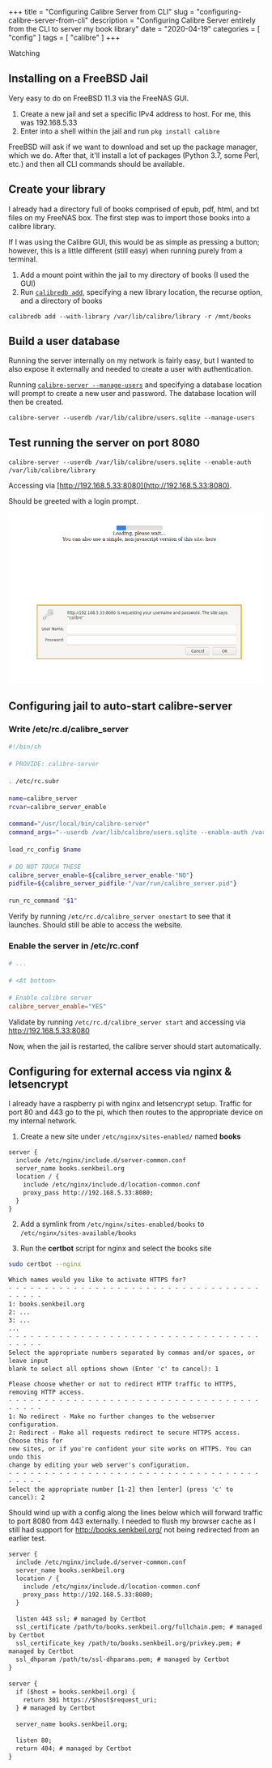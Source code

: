 +++
title = "Configuring Calibre Server from CLI"
slug = "configuring-calibre-server-from-cli"
description = "Configuring Calibre Server entirely from the CLI to server my book library"
date = "2020-04-19"
categories = [ "config" ]
tags = [ "calibre" ]
+++

Watching

## Installing on a FreeBSD Jail

Very easy to do on FreeBSD 11.3 via the FreeNAS GUI.

1. Create a new jail and set a specific IPv4 address to host. For me, this
   was 192.168.5.33
2. Enter into a shell within the jail and run `pkg install calibre`

FreeBSD will ask if we want to download and set up the package manager,
which we do. After that, it'll install a lot of packages (Python 3.7,
some Perl, etc.) and then all CLI commands should be available.

## Create your library

I already had a directory full of books comprised of epub, pdf, html, and txt
files on my FreeNAS box. The first step was to import those books into a
calibre library.

If I was using the Calibre GUI, this would be as simple as pressing a
button; however, this is a little different (still easy) when running
purely from a terminal.

1. Add a mount point within the jail to my directory of books (I used the
   GUI)
2. Run [`calibredb add`](https://manual.calibre-ebook.com/generated/en/calibredb.html#adding-from-directories), specifying a new library location, the recurse option, and a directory of books

  ```
  calibredb add --with-library /var/lib/calibre/library -r /mnt/books
  ```

## Build a user database

Running the server internally on my network is fairly easy, but I wanted to
also expose it externally and needed to create a user with
authentication.

Running [`calibre-server --manage-users`](https://manual.calibre-ebook.com/generated/en/calibre-server.html) and specifying a database location will prompt to create a new user and password. The database location will then be created.

```
calibre-server --userdb /var/lib/calibre/users.sqlite --manage-users
```

## Test running the server on port 8080

```
calibre-server --userdb /var/lib/calibre/users.sqlite --enable-auth
/var/lib/calibre/library
```

Accessing via [http://192.168.5.33:8080](http://192.168.5.33:8080).

Should be greeted with a login prompt.

![Login Prompt](/img/post/calibre/calibre-auth.png)

## Configuring jail to auto-start calibre-server

### Write /etc/rc.d/calibre_server

```sh
#!/bin/sh

# PROVIDE: calibre-server

. /etc/rc.subr

name=calibre_server
rcvar=calibre_server_enable

command="/usr/local/bin/calibre-server"
command_args="--userdb /var/lib/calibre/users.sqlite --enable-auth /var/lib/calibre/library"

load_rc_config $name

# DO NOT TOUCH THESE
calibre_server_enable=${calibre_server_enable-"NO"}
pidfile=${calibre_server_pidfile-"/var/run/calibre_server.pid"}

run_rc_command "$1"
```

Verify by running `/etc/rc.d/calibre_server onestart` to see that it
launches. Should still be able to access the website.

### Enable the server in /etc/rc.conf

```conf
# ...

# <At bottom>

# Enable calibre server
calibre_server_enable="YES"
```

Validate by running `/etc/rc.d/calibre_server start` and accessing via http://192.168.5.33:8080

Now, when the jail is restarted, the calibre server should start
automatically.

## Configuring for external access via nginx & letsencrypt

I already have a raspberry pi with nginx and letsencrypt setup. Traffic for
port 80 and 443 go to the pi, which then routes to the appropriate
device on my internal network.

1. Create a new site under `/etc/nginx/sites-enabled/` named **books**

```nginx
server {
  include /etc/nginx/include.d/server-common.conf
  server_name books.senkbeil.org
  location / {
    include /etc/nginx/include.d/location-common.conf
    proxy_pass http://192.168.5.33:8080;
  }
}
```

2. Add a symlink from `/etc/nginx/sites-enabled/books` to
   `/etc/nginx/sites-available/books`

3. Run the **certbot** script for nginx and select the books site

```bash
sudo certbot --nginx
```

```
Which names would you like to activate HTTPS for?
- - - - - - - - - - - - - - - - - - - - - - - - - - - - - - - - - - - - - - - -
1: books.senkbeil.org
2: ...
3: ...
...
- - - - - - - - - - - - - - - - - - - - - - - - - - - - - - - - - - - - - - - -
Select the appropriate numbers separated by commas and/or spaces, or leave input
blank to select all options shown (Enter 'c' to cancel): 1
```

```
Please choose whether or not to redirect HTTP traffic to HTTPS, removing HTTP access.
- - - - - - - - - - - - - - - - - - - - - - - - - - - - - - - - - - - - - - - -
1: No redirect - Make no further changes to the webserver configuration.
2: Redirect - Make all requests redirect to secure HTTPS access. Choose this for
new sites, or if you're confident your site works on HTTPS. You can undo this
change by editing your web server's configuration.
- - - - - - - - - - - - - - - - - - - - - - - - - - - - - - - - - - - - - - - -
Select the appropriate number [1-2] then [enter] (press 'c' to cancel): 2
```

Should wind up with a config along the lines below which will forward
traffic to port 8080 from 443 externally. I needed to flush my browser cache
as I still had support for http://books.senkbeil.org/ not being redirected
from an earlier test.

```nginx
server {
  include /etc/nginx/include.d/server-common.conf
  server_name books.senkbeil.org
  location / {
    include /etc/nginx/include.d/location-common.conf
    proxy_pass http://192.168.5.33:8080;
  }

  listen 443 ssl; # managed by Certbot
  ssl_certificate /path/to/books.senkbeil.org/fullchain.pem; # managed by Certbot
  ssl_certificate_key /path/to/books.senkbeil.org/privkey.pem; # managed by Certbot
  ssl_dhparam /path/to/ssl-dhparams.pem; # managed by Certbot
}

server {
  if ($host = books.senkbeil.org) {
    return 301 https://$host$request_uri;
  } # managed by Certbot

  server_name books.senkbeil.org;

  listen 80;
  return 404; # managed by Certbot
}
```
